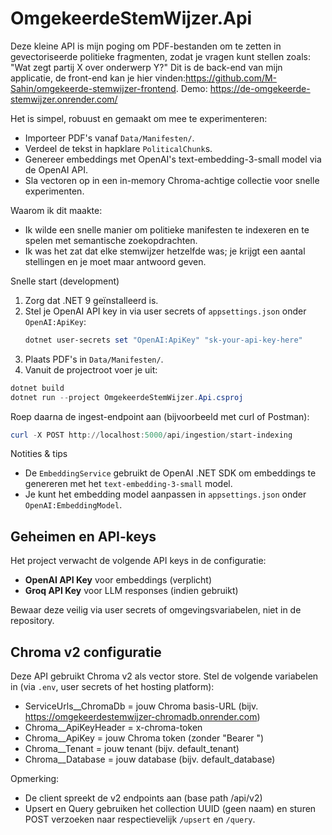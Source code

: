 # OmgekeerdeStemWijzer.Api

Deze kleine API is mijn poging om PDF-bestanden om te zetten in gevectoriseerde politieke fragmenten, zodat je vragen kunt stellen zoals: "Wat zegt partij X over onderwerp Y?"
Dit is de back-end van mijn applicatie, de front-end kan je hier vinden:https://github.com/M-Sahin/omgekeerde-stemwijzer-frontend.
Demo: https://de-omgekeerde-stemwijzer.onrender.com/

Het is simpel, robuust en gemaakt om mee te experimenteren:

- Importeer PDF's vanaf `Data/Manifesten/`.
- Verdeel de tekst in hapklare `PoliticalChunk`s.
- Genereer embeddings met OpenAI's text-embedding-3-small model via de OpenAI API.
- Sla vectoren op in een in-memory Chroma-achtige collectie voor snelle experimenten.

Waarom ik dit maakte:
- Ik wilde een snelle manier om politieke manifesten te indexeren en te spelen met semantische zoekopdrachten.
- Ik was het zat dat elke stemwijzer hetzelfde was; je krijgt een aantal stellingen en je moet maar antwoord geven.

Snelle start (development)

1. Zorg dat .NET 9 geïnstalleerd is.
2. Stel je OpenAI API key in via user secrets of `appsettings.json` onder `OpenAI:ApiKey`:
   ```powershell
   dotnet user-secrets set "OpenAI:ApiKey" "sk-your-api-key-here"
   ```
3. Plaats PDF's in `Data/Manifesten/`.
4. Vanuit de projectroot voer je uit:

```powershell
dotnet build
dotnet run --project OmgekeerdeStemWijzer.Api.csproj
```

Roep daarna de ingest-endpoint aan (bijvoorbeeld met curl of Postman):

```powershell
curl -X POST http://localhost:5000/api/ingestion/start-indexing
```

Notities & tips
- De `EmbeddingService` gebruikt de OpenAI .NET SDK om embeddings te genereren met het `text-embedding-3-small` model.
- Je kunt het embedding model aanpassen in `appsettings.json` onder `OpenAI:EmbeddingModel`.
 
## Geheimen en API-keys

Het project verwacht de volgende API keys in de configuratie:
- **OpenAI API Key** voor embeddings (verplicht)
- **Groq API Key** voor LLM responses (indien gebruikt)

Bewaar deze veilig via user secrets of omgevingsvariabelen, niet in de repository.

## Chroma v2 configuratie

Deze API gebruikt Chroma v2 als vector store. Stel de volgende variabelen in (via `.env`, user secrets of het hosting platform):

- ServiceUrls__ChromaDb = jouw Chroma basis-URL (bijv. https://omgekeerdestemwijzer-chromadb.onrender.com)
- Chroma__ApiKeyHeader = x-chroma-token
- Chroma__ApiKey = jouw Chroma token (zonder "Bearer ")
- Chroma__Tenant = jouw tenant (bijv. default_tenant)
- Chroma__Database = jouw database (bijv. default_database)

Opmerking:
- De client spreekt de v2 endpoints aan (base path /api/v2)
- Upsert en Query gebruiken het collection UUID (geen naam) en sturen POST verzoeken naar respectievelijk `/upsert` en `/query`.
